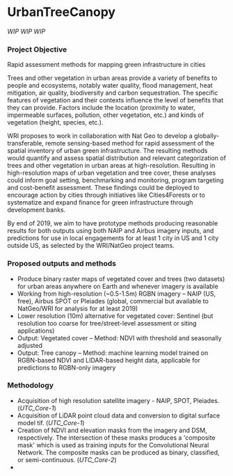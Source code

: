 # UrbanTreeCanopy
*WIP WIP WIP*


### Project Objective

Rapid assessment methods for mapping green infrastructure in cities

Trees and other vegetation in urban areas provide a variety of benefits to people and ecosystems, notably water quality, flood management, heat mitigation, air quality, biodiversity and carbon sequestration.  The specific features of vegetation and their contexts influence the level of benefits that they can provide. Factors include the location (proximity to water, impermeable surfaces, pollution, other vegetation, etc.) and kinds of vegetation (height, species, etc.).   

WRI proposes to work in collaboration with Nat Geo to develop a globally-transferable, remote sensing-based method for rapid assessment of the spatial inventory of urban green infrastructure. The resulting methods would quantify and assess spatial distribution and relevant categorization of trees and other vegetation in urban areas at high-resolution.  Resulting in high-resolution maps of urban vegetation and tree cover, these analyses could inform goal setting, benchmarking and monitoring, program targeting and cost-benefit assessment. These findings could be deployed to encourage action by cities through initiatives like Cities4Forests or to systematize and expand finance for green infrastructure through development banks. 

By end of 2019, we aim to have prototype methods producing reasonable results for both outputs using both NAIP and Airbus imagery inputs, and predictions for use in local engagements for at least 1 city in US and 1 city outside US, as selected by the WRI/NatGeo project teams.

### Proposed outputs and methods

- Produce binary raster maps of vegetated cover and trees (two datasets) for urban areas anywhere on Earth and whenever imagery is available
- Working from high-resolution (~0.5-1.5m) RGBN imagery – NAIP (US, free), Airbus SPOT or Pleiades (global, commercial but available to NatGeo/WRI for analysis for at least 2019)
- Lower resolution (10m) alternative for vegetated cover: Sentinel (but resolution too coarse for tree/street-level assessment or siting applications)
- Output: Vegetated cover – Method: NDVI with threshold and seasonally adjusted
- Output: Tree canopy – Method: machine learning model trained on RGBN-based NDVI and LIDAR-based height data, applicable for predictions to RGBN-only imagery

### Methodology

- Acquisition of high resolution satellite imagery - NAIP, SPOT, Pleiades. (*UTC_Core-1*)
- Acquisition of LiDAR point cloud data and conversion to digital surface model tif. (*UTC_Core-1*)
- Creation of NDVI and elevation masks from the imagery and DSM, respectively. The intersection of these masks produces a 'composite mask' which is used as training inputs for the Convolutional Neural Network. The composite masks can be produced as binary, classified, or semi-continuous. (*UTC_Core-2*)
- 



